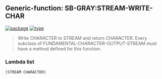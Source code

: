 ## Generic-function: SB-GRAY:STREAM-WRITE-CHAR
[![package](https://img.shields.io/badge/Package-SB--GRAY-5f9ea0.svg?style=social&colorA=999999)](../) [![type](https://img.shields.io/badge/Type-Generic--Function-5f9ea0.svg?style=social&colorA=999999)](../#generic-function) 

> Write CHARACTER to STREAM and return CHARACTER. Every
> subclass of FUNDAMENTAL-CHARACTER-OUTPUT-STREAM must have a method
> defined for this function.

### Lambda list
```
(STREAM CHARACTER)
```
